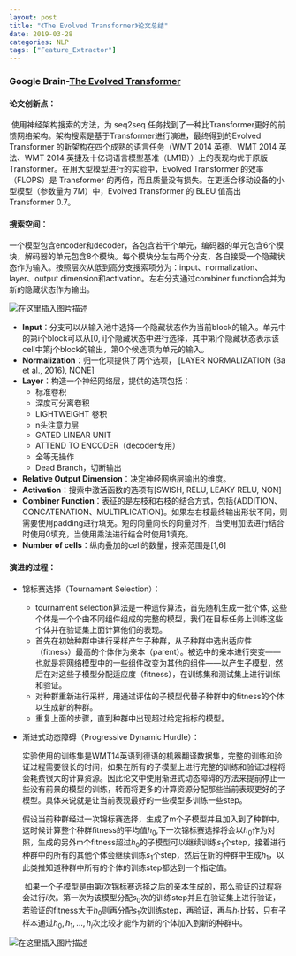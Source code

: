 ```yaml
---
layout: post
title: "《The Evolved Transformer》论文总结"
date: 2019-03-28
categories: NLP
tags: ["Feature_Extractor"]
---
```




### Google Brain-[The Evolved Transformer](http://arxiv.org/abs/1901.11117) 

#### 论文创新点：

​	使用神经架构搜索的方法，为 seq2seq 任务找到了一种比Transformer更好的前馈网络架构。架构搜索是基于Transformer进行演进，最终得到的Evolved Transformer 的新架构在四个成熟的语言任务（WMT 2014 英德、WMT 2014 英法、WMT 2014 英捷及十亿词语言模型基准（LM1B））上的表现均优于原版 Transformer。在用大型模型进行的实验中，Evolved Transformer 的效率（FLOPS）是 Transformer 的两倍，而且质量没有损失。在更适合移动设备的小型模型（参数量为 7M）中，Evolved Transformer 的 BLEU 值高出 Transformer 0.7。



#### 搜索空间：

​	一个模型包含encoder和decoder，各包含若干个单元，编码器的单元包含6个模块，解码器的单元包含8个模块。每个模块分左右两个分支，各自接受一个隐藏状态作为输入。按照层次从低到高分支搜索项分为：input、normalization、layer、output dimension和activation。左右分支通过combiner function合并为新的隐藏状态作为输出。

![在这里插入图片描述](http://i2.bvimg.com/682738/433f27b8a361812e.png)
+ **Input**：分支可以从输入池中选择一个隐藏状态作为当前block的输入。单元中的第i个block可以从[0, i]个隐藏状态中进行选择，其中第j个隐藏状态表示该cell中第j个block的输出，第0个候选项为单元的输入。
+ **Normalization**：归一化项提供了两个选项， [LAYER NORMALIZATION (Ba et al., 2016), NONE]
+ **Layer**：构造一个神经网络层，提供的选项包括：
  + 标准卷积
  + 深度可分离卷积
  +  LIGHTWEIGHT 卷积
  + n头注意力层
  + GATED LINEAR UNIT 
  + ATTEND TO ENCODER（decoder专用）
  + 全等无操作
  + Dead Branch，切断输出
+ **Relative Output Dimension**：决定神经网络层输出的维度。
+ **Activation**：搜索中激活函数的选项有[SWISH, RELU, LEAKY RELU,  NON]
+ **Combiner Function**：表征的是左枝和右枝的结合方式，包括{ADDITION、CONCATENATION、MULTIPLICATION}。如果左右枝最终输出形状不同，则需要使用padding进行填充。短的向量向长的向量对齐，当使用加法进行结合时使用0填充，当使用乘法进行结合时使用1填充。
+ **Number of cells**：纵向叠加的cell的数量，搜索范围是[1,6]

#### 演进的过程：

+ 锦标赛选择（Tournament Selection）：

  + tournament selection算法是一种遗传算法，首先随机生成一批个体, 这些个体是一个个由不同组件组成的完整的模型，我们在目标任务上训练这些个体并在验证集上面计算他们的表现。
  + 首先在初始种群中进行采样产生子种群，从子种群中选出适应性（fitness）最高的个体作为亲本（parent）。被选中的亲本进行突变——也就是将网络模型中的一些组件改变为其他的组件——以产生子模型，然后在对这些子模型分配适应度（fitness），在训练集和测试集上进行训练和验证。
  + 对种群重新进行采样，用通过评估的子模型代替子种群中的fitness的个体以生成新的种群。
  + 重复上面的步骤，直到种群中出现超过给定指标的模型。

+ 渐进式动态障碍（Progressive Dynamic Hurdle）：

  ​	实验使用的训练集是WMT14英语到德语的机器翻译数据集，完整的训练和验证过程需要很长的时间，如果在所有的子模型上进行完整的训练和验证过程将会耗费很大的计算资源。因此论文中使用渐进式动态障碍的方法来提前停止一些没有前景的模型的训练，转而将更多的计算资源分配那些当前表现更好的子模型。具体来说就是让当前表现最好的一些模型多训练一些step。

  ​	假设当前种群经过一次锦标赛选择，生成了m个子模型并且加入到了种群中，这时候计算整个种群fitness的平均值$h_0$,下一次锦标赛选择将会以$h_0$作为对照，生成的另外m个fitness超过$h_0$的子模型可以继续训练$s_1$个step，接着进行种群中的所有的其他个体会继续训练$s_1$个step，然后在新的种群中生成$h_1$，以此类推知道种群中所有的个体的训练step都达到一个指定值。

  ​	如果一个子模型是由第$i$次锦标赛选择之后的亲本生成的，那么验证的过程将会进行$i$次。第一次为该模型分配$s_0$次的训练step并且在验证集上进行验证，若验证的fitness大于$h_0$则再分配$s_1$次训练step，再验证，再与$h_1$比较，只有子样本通过${h_0, h_1, ..., h_i}$次比较才能作为新的个体加入到新的种群中。

  

![在这里插入图片描述](http://i2.bvimg.com/682738/9ac3d366ada01c1a.png)



